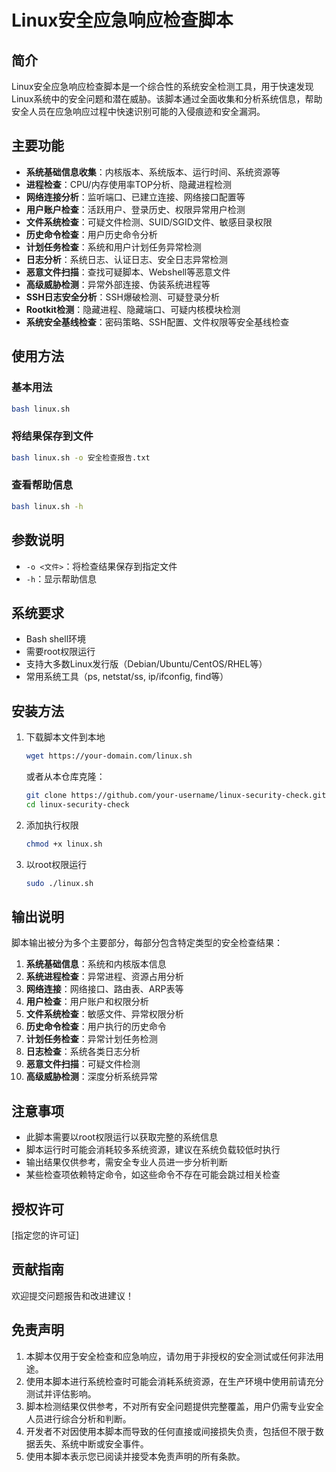 # Linux安全应急响应检查脚本

## 简介

Linux安全应急响应检查脚本是一个综合性的系统安全检测工具，用于快速发现Linux系统中的安全问题和潜在威胁。该脚本通过全面收集和分析系统信息，帮助安全人员在应急响应过程中快速识别可能的入侵痕迹和安全漏洞。

## 主要功能

- **系统基础信息收集**：内核版本、系统版本、运行时间、系统资源等
- **进程检查**：CPU/内存使用率TOP分析、隐藏进程检测
- **网络连接分析**：监听端口、已建立连接、网络接口配置等
- **用户账户检查**：活跃用户、登录历史、权限异常用户检测
- **文件系统检查**：可疑文件检测、SUID/SGID文件、敏感目录权限
- **历史命令检查**：用户历史命令分析
- **计划任务检查**：系统和用户计划任务异常检测
- **日志分析**：系统日志、认证日志、安全日志异常检测
- **恶意文件扫描**：查找可疑脚本、Webshell等恶意文件
- **高级威胁检测**：异常外部连接、伪装系统进程等
- **SSH日志安全分析**：SSH爆破检测、可疑登录分析
- **Rootkit检测**：隐藏进程、隐藏端口、可疑内核模块检测
- **系统安全基线检查**：密码策略、SSH配置、文件权限等安全基线检查

## 使用方法

### 基本用法

```bash
bash linux.sh
```

### 将结果保存到文件

```bash
bash linux.sh -o 安全检查报告.txt
```

### 查看帮助信息

```bash
bash linux.sh -h
```

## 参数说明

- `-o <文件>`：将检查结果保存到指定文件
- `-h`：显示帮助信息

## 系统要求

- Bash shell环境
- 需要root权限运行
- 支持大多数Linux发行版（Debian/Ubuntu/CentOS/RHEL等）
- 常用系统工具（ps, netstat/ss, ip/ifconfig, find等）

## 安装方法

1. 下载脚本文件到本地
   ```bash
   wget https://your-domain.com/linux.sh
   ```
   或者从本仓库克隆：
   ```bash
   git clone https://github.com/your-username/linux-security-check.git
   cd linux-security-check
   ```

2. 添加执行权限
   ```bash
   chmod +x linux.sh
   ```

3. 以root权限运行
   ```bash
   sudo ./linux.sh
   ```

## 输出说明

脚本输出被分为多个主要部分，每部分包含特定类型的安全检查结果：

1. **系统基础信息**：系统和内核版本信息
2. **系统进程检查**：异常进程、资源占用分析
3. **网络连接**：网络接口、路由表、ARP表等
4. **用户检查**：用户账户和权限分析
5. **文件系统检查**：敏感文件、异常权限分析
6. **历史命令检查**：用户执行的历史命令
7. **计划任务检查**：异常计划任务检测
8. **日志检查**：系统各类日志分析
9. **恶意文件扫描**：可疑文件检测
10. **高级威胁检测**：深度分析系统异常

## 注意事项

- 此脚本需要以root权限运行以获取完整的系统信息
- 脚本运行时可能会消耗较多系统资源，建议在系统负载较低时执行
- 输出结果仅供参考，需安全专业人员进一步分析判断
- 某些检查项依赖特定命令，如这些命令不存在可能会跳过相关检查

## 授权许可

[指定您的许可证]

## 贡献指南

欢迎提交问题报告和改进建议！

## 免责声明

1. 本脚本仅用于安全检查和应急响应，请勿用于非授权的安全测试或任何非法用途。
2. 使用本脚本进行系统检查时可能会消耗系统资源，在生产环境中使用前请充分测试并评估影响。
3. 脚本检测结果仅供参考，不对所有安全问题提供完整覆盖，用户仍需专业安全人员进行综合分析和判断。
4. 开发者不对因使用本脚本而导致的任何直接或间接损失负责，包括但不限于数据丢失、系统中断或安全事件。
5. 使用本脚本表示您已阅读并接受本免责声明的所有条款。
